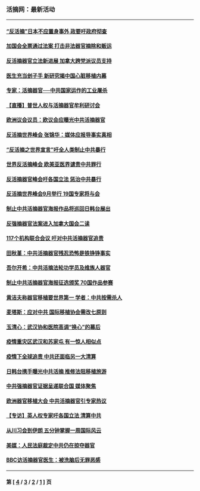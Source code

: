 ### 活摘网：最新活动
---
#### [“反活摘”日本不应置身事外 政要吁政府彻查](../../pages/nf5883/n13971188.md?05220430) 
#### [加国会全票通过法案 打击非法器官摘除和贩运](../../pages/nf5883/n13884924.md?05220430) 
#### [反活摘器官立法新进展 加拿大跨党派议员支持](../../pages/nf5883/n13876061.md?05220430) 
#### [医生充当刽子手 新研究揭中国心脏移植内幕](../../pages/nf5883/n13772291.md?05220430) 
#### [专家：活摘器官──中共国家运作的工业屠杀](../../pages/nf5883/n13761178.md?05220430) 
#### [【直播】普世人权与活摘器官牟利研讨会](../../pages/nf5883/n13425146.md?05220430) 
#### [欧洲议会议员：欧议会应曝光中共活摘器官](../../pages/nf5883/n13336571.md?05220430) 
#### [反活摘世界峰会 张锦华：媒体应报导事实真相](../../pages/nf5883/n13278502.md?05220430) 
#### [“反活摘之世界宣言”吁全人类制止中共暴行](../../pages/nf5883/n13259730.md?05220430) 
#### [世界反活摘峰会 欧美亚医界谴责中共罪行](../../pages/nf5883/n13253550.md?05220430) 
#### [反活摘器官峰会吁各国立法 惩治中共暴行](../../pages/nf5883/n13245052.md?05220430) 
#### [反活摘世界峰会9月举行 19国专家将与会](../../pages/nf5883/n13201492.md?05220430) 
#### [制止中共活摘器官海报作品将巡回日韩台展出](../../pages/nf5883/n13177791.md?05220430) 
#### [反强摘器官法案进入加拿大国会二读](../../pages/nf5883/n13033450.md?05220430) 
#### [117个机构联合会议 吁对中共活摘器官追责](../../pages/nf5883/n12775087.md?05220430) 
#### [田秋堇：中共活摘器官残忍恐怖是铁铮铮事实](../../pages/nf5883/n12702148.md?05220430) 
#### [吾尔开希：中共活摘法轮功学员及维族人器官](../../pages/nf5883/n12693197.md?05220430) 
#### [制止中共活摘器官海报征选颁奖 70国作品参赛](../../pages/nf5883/n12692050.md?05220430) 
#### [黄洁夫称器官移植要世界第一 学者：中共按需杀人](../../pages/nf5883/n12572329.md?05220430) 
#### [麦塔斯：应对中共 国际移植协会需改七原则](../../pages/nf5883/n12514711.md?05220430) 
#### [玉清心：武汉协和医院高调“换心”的幕后](../../pages/nf5883/n12298730.md?05220430) 
#### [疫情重灾区武汉和苏家屯 有一惊人相似点](../../pages/nf5883/n12150824.md?05220430) 
#### [疫情下全球追责 中共还面临另一大清算](../../pages/nf5883/n12070397.md?05220430) 
#### [日韩台携手曝光中共活摘 推修法阻移植旅游](../../pages/nf5883/n11712046.md?05220430) 
#### [中共强摘器官证据呈递联合国 媒体聚焦](../../pages/nf5883/n11546426.md?05220430) 
#### [欧洲器官移植大会 中共活摘器官引专家热议](../../pages/nf5883/n11539095.md?05220430) 
#### [【专访】英人权专家吁各国立法 清算中共](../../pages/nf5883/n11367315.md?05220430) 
#### [从川习会到伊朗 五分钟掌握一周国际风云](../../pages/nf5883/n11338520.md?05220430) 
#### [美媒：人民法庭裁定中共仍在掠夺器官](../../pages/nf5883/n11334897.md?05220430) 
#### [BBC访活摘器官医生：被洗脑后无罪恶感](../../pages/nf5883/n11335935.md?05220430) 

---
#### 第 [ [4](./4.md?05220430) / [3](./3.md?05220430) / [2](./2.md?05220430) / [1](./1.md?05220430) ] 页
